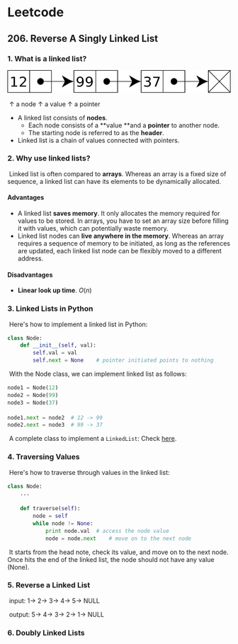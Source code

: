 # Leetcode

## 206. Reverse A Singly Linked List 



### 1. What is a linked list?



<img src="206.assets/1_rEC8Te27eo5TSYCHMA7Ttw.png" alt="img" style="zoom:80%;" />

​                                       &uarr; a node                      &uarr; a value      &uarr; a pointer

- A linked list consists of **nodes**.
  - Each node consists of a **value **and a **pointer** to another node.
  - The starting node is referred to as the **header**. 
- Linked list is a chain of values connected with pointers.



### 2. Why use linked lists?

​	Linked list is often compared to **arrays**. Whereas an array is a fixed size of sequence, a linked list can have its elements to be dynamically allocated. 

#### Advantages

- A linked list **saves memory**. It only allocates the memory required for values to be stored. In arrays, you have to set an array size before filling it with values, which can potentially waste memory.
- Linked list nodes can **live anywhere in the memory**. Whereas an array requires a sequence of memory to be initiated, as long as the references are updated, each linked list node can be flexibly moved to a different address.

#### Disadvantages

- **Linear look up time**. $O(n)$ 



### 3. Linked Lists in Python

​	Here's how to implement a linked list in Python:

```python
class Node:
    def __init__(self, val):
        self.val = val
        self.next = None	# pointer initiated points to nothing
```

​	With the Node class, we can implement linked list as follows:

```python
node1 = Node(12)
node2 = Node(99)
node3 = Node(37)

node1.next = node2	# 12 -> 99
node2.next = node3	# 99 -> 37
```

​	A complete class to implement a `LinkedList`: Check [here](https://www.codefellows.org/blog/implementing-a-singly-linked-list-in-python/).

### 4. Traversing Values

​	Here's how to traverse through values in the linked list:

```python
class Node:
    ...
    
    def traverse(self):
        node = self
        while node != None:
            print node.val	# access the node value
            node = node.next	# move on to the next node
```

​	It starts from the head note, check its value, and move on to the next node. Once 	hits the end of the linked list, the node should not have any value (None).



### 5. Reverse a Linked List

​	input: 1&rarr; 2&rarr; 3&rarr; 4&rarr; 5&rarr; NULL

​	output: 5&rarr; 4&rarr; 3&rarr; 2&rarr; 1&rarr; NULL





### 6. Doubly Linked Lists